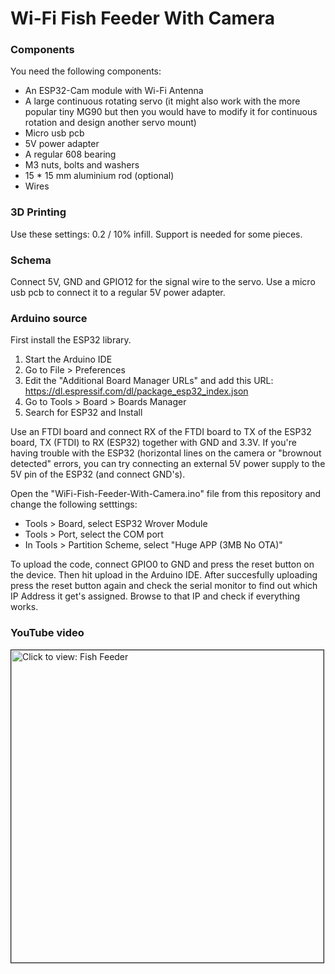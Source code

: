 # Wi-Fi Fish Feeder With Camera

### Components

You need the following components:

* An ESP32-Cam module with Wi-Fi Antenna
* A large continuous rotating servo (it might also work with the more popular tiny MG90 but then you would have to modify it for continuous rotation and design another servo mount)
* Micro usb pcb
* 5V power adapter
* A regular 608 bearing 
* M3 nuts, bolts and washers
* 15 * 15 mm aluminium rod (optional)
* Wires

### 3D Printing

Use these settings: 0.2 / 10% infill. Support is needed for some pieces.

### Schema

Connect 5V, GND and GPIO12 for the signal wire to the servo. Use a micro usb pcb to connect it to a regular 5V power adapter.

### Arduino source

First install the ESP32 library. 
1. Start the Arduino IDE
2. Go to File > Preferences
3. Edit the "Additional Board Manager URLs" and add this URL:
    https://dl.espressif.com/dl/package_esp32_index.json
4. Go to Tools > Board > Boards Manager
5. Search for ESP32 and Install

Use an FTDI board and connect RX of the FTDI board to TX of the ESP32 board, TX (FTDI) to RX (ESP32) together with GND and 3.3V. If you're having trouble with the ESP32 (horizontal lines on the camera or "brownout detected" errors, you can try connecting an external 5V power supply to the 5V pin of the ESP32 (and connect GND's).  

Open the "WiFi-Fish-Feeder-With-Camera.ino" file from this repository and change the following setttings:

* Tools > Board, select ESP32 Wrover Module
* Tools > Port, select the COM port 
* In Tools > Partition Scheme, select "Huge APP (3MB No OTA)"

To upload the code, connect GPIO0 to GND and press the reset button on the device. Then hit upload in the Arduino IDE. After succesfully uploading press the reset button again and check the serial monitor to find out which IP Address it get's assigned. Browse to that IP and check if everything works.

### YouTube video

<a href="https://youtu.be/dWhmNZHbLFU" target="_blank"><img src="https://img.youtube.com/vi/dWhmNZHbLFU/0.jpg" 
alt="Click to view: Fish Feeder" width="500" border="1" /></a>
